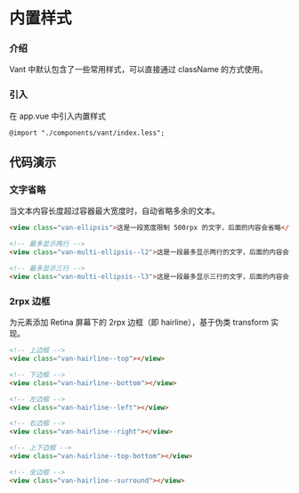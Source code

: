 # 内置样式

### 介绍

Vant 中默认包含了一些常用样式，可以直接通过 className 的方式使用。

### 引入

在 app.vue 中引入内置样式

```less
@import "./components/vant/index.less";
```

## 代码演示

### 文字省略

当文本内容长度超过容器最大宽度时，自动省略多余的文本。

```html
<view class="van-ellipsis">这是一段宽度限制 500rpx 的文字，后面的内容会省略</view>

<!-- 最多显示两行 -->
<view class="van-multi-ellipsis--l2">这是一段最多显示两行的文字，后面的内容会省略</view>

<!-- 最多显示三行 -->
<view class="van-multi-ellipsis--l3">这是一段最多显示三行的文字，后面的内容会省略</view>
```

### 2rpx 边框

为元素添加 Retina 屏幕下的 2rpx 边框（即 hairline），基于伪类 transform 实现。

```html
<!-- 上边框 -->
<view class="van-hairline--top"></view>

<!-- 下边框 -->
<view class="van-hairline--bottom"></view>

<!-- 左边框 -->
<view class="van-hairline--left"></view>

<!-- 右边框 -->
<view class="van-hairline--right"></view>

<!-- 上下边框 -->
<view class="van-hairline--top-bottom"></view>

<!-- 全边框 -->
<view class="van-hairline--surround"></view>
```
